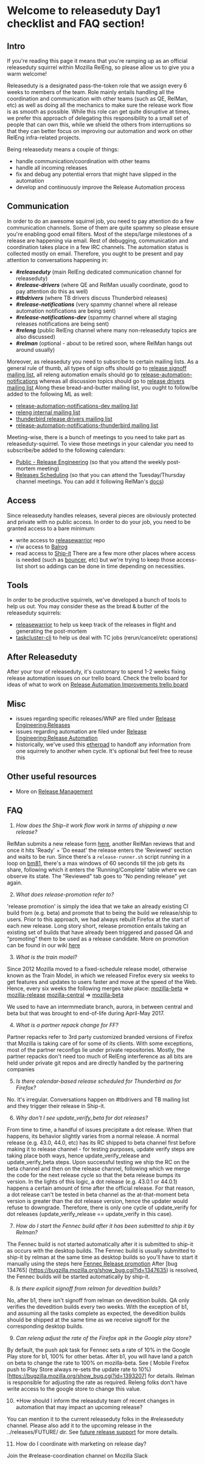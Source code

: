 # Welcome to releaseduty Day1 checklist and FAQ section!

## Intro
If you're reading this page it means that you're ramping up as an official releaseduty squirrel within Mozilla RelEng, so please allow us to give you a warm welcome!

Releaseduty is a designated pass-the-token role that we assign every 6 weeks to members of the team. Role mainly entails handling all the coordination and communication with other teams (such as QE, RelMan, etc) as well as doing all the
mechanics to make sure the release work flow is as smooth as possible. While this role can get quite disruptive at times, we prefer this approach of delegating this responsibility to a small set of people that can own this, while we shield the others from interruptions so that they can better focus
on improving our automation and work on other RelEng infra-related projects.

Being releaseduty means a couple of things:
- handle communication/coordination with other teams
- handle all incoming releases
- fix and debug any potential errors that might have slipped in the automation
- develop and continuously improve the Release Automation process

## Communication

In order to do an awesome squirrel job, you need to pay attention do a few communication channels. Some of them are quite spammy so please ensure you're enabling good email filters.
Most of the steps/large milestones of a release are happening via email. Rest of debugging, communication and coordination takes place in a few IRC channels. The automation status is collected mostly on email.
Therefore, you ought to be present and pay attention to conversations happening in:
- **_#releaseduty_** (main RelEng dedicated communication channel for releaseduty)
- **_#release-drivers_** (where QE and RelMan usually coordinate, good to pay attention do this as well)
- **_#tbdrivers_** (where TB drivers discuss Thunderbird releases)
- **_#release-notifications_** (very spammy channel where all release automation notifications are being sent)
- **_#release-notifications-dev_** (spammy channel where all staging releases notifications are being sent)
- **_#releng_** (public RelEng channel where many non-releaseduty topics are also discussed)
- **_#relman_** (optional - about to be retired soon, where RelMan hangs out around usually)

Moreover, as releaseduty you need to subsrcibe to certain mailing lists. As a general rule of thumb, all types of sign offs should go to [release signoff mailing list](https://mail.mozilla.org/listinfo/release-signoff),
all releng automation emails should go to [release-automation-notifications](https://groups.google.com/a/mozilla.com/forum/?hl=en#!forum/release-automation-notifications) whereas all discussion topics should go to [release drivers mailing list](https://mail.mozilla.org/listinfo/release-drivers)
Along these bread-and-butter mailing list, you ought to follow/be added to the following ML as well:
- [release-automation-notifications-dev mailing list](https://groups.google.com/a/mozilla.com/forum/#!forum/release-automation-notifications-dev)
- [releng internal mailing list](release@mozilla.com)
- [thunderbird release drivers mailing list](https://mail.mozilla.org/listinfo/thunderbird-drivers)
- [release-automation-notifications-thunderbird mailing list](https://mail.mozilla.org/listinfo/release-automation-notifications-thunderbird)

Meeting-wise, there is a bunch of meetings to you need to take part as releaseduty-squirrel. To view those meetings in your calendar you need to subscribe/be added to the following calendars:
- [Public - Release Engineering](https://calendar.google.com/calendar/embed?src=mozilla.com_2d32343333353036312d393737%40resource.calendar.google.com) (so that you attend the weekly post-mortem meeting)
- [Releases Scheduling](https://calendar.google.com/calendar/embed?src=mozilla.com_dbq84anr9i8tcnmhabatstv5co@group.calendar.google.com) (so that you can attend the Tuesday/Thursday channel meetings. You can add it following RelMan's [docs](https://wiki.mozilla.org/Release_Management#Calendar_Updating))


## Access

Since releaseduty handles releases, several pieces are obviously protected and private with no public access. In order to do your job, you need to be granted access to a bare minimum:
- write access to [releasewarrior](https://github.com/mozilla/releasewarrior/) repo
- r/w access to [Balrog](https://aus4-admin.mozilla.org/)
- read access to [Ship-it](http://ship-it.mozilla.org/)
There are a few more other places where access is needed (such as [bouncer](https://bounceradmin.mozilla.com/admin/), etc) but we're trying to keep those access-list short so addings can be done in time depending on necessities.

## Tools

In order to be productive squirrels, we've developed a bunch of tools to help us out. You may consider these as the bread & butter of the releaseduty squirrels:
- [releasewarrior](https://github.com/mozilla/releasewarrior/) to help us keep track of the releases in flight and generating the post-mortem
- [taskcluster-cli](https://github.com/taskcluster/taskcluster-client.py) to help us deal with TC jobs (rerun/cancel/etc operations)

## After Releaseduty

After your tour of releaseduty, it's customary to spend 1-2 weeks fixing release automation issues on our trello board. Check the trello board for ideas of what to work on [Release Automation Improvements trello board](https://trello.com/b/BqnBcfXX/release-automation-improvements)

## Misc

- issues regarding specific releases/WNP are filed under [Release Engineering:Releases](https://bugzilla.mozilla.org/enter_bug.cgi?product=Release%20Engineering&component=Releases)
- issues regarding automation are filed under [Release Engineering:Release Automation](https://bugzilla.mozilla.org/enter_bug.cgi?product=Release%20Engineering&component=Release%20Automation)
- historically, we've used this [etherpad](https://public.etherpad-mozilla.org/p/releaseduty_handoff) to handoff any information from one squirrely to another when cycle. It's optional but feel free to reuse this

## Other useful resources

- More on [Release Management](https://wiki.mozilla.org/Release_Management)

## FAQ

1. *How does the Ship-it work flow work in terms of shipping a new release?*

RelMan submits a new release form [here](https://ship-it.mozilla.org/), another RelMan reviews that and once it hits 'Ready' + 'Do eeaat' the release enters the 'Reviewed' section and waits to be run.
Since there's a `release-runner.sh` script running in a loop on [bm81](https://hg.mozilla.org/build/puppet/file/default/manifests/moco-nodes.pp#l598), there's a max windows of 60 seconds till the job gets its share, following which it enters the 'Running/Complete' table where we can observe its state.
The "Reviewed" tab goes to "No pending release" yet again.

2. *What does release-promotion refer to?*

'release promotion' is simply the idea that we take an already existing CI build from (e.g. beta) and promote that to being the build we release/ship to users. Prior to this approach, we had always rebuilt Firefox at the start of each new release.
Long story short, release promotion entails taking an existing set of builds that have already been triggered and passed QA and “promoting” them to be used as a release candidate. More on promotion can be found in our wiki [here](https://wiki.mozilla.org/ReleaseEngineering/Release_build_promotion)

3. *What is the train model?*

Since 2012 Mozilla moved to a fixed-schedule release model, otherwise known as the Train Model, in which we released Firefox every six weeks to get features and updates to users faster and move at the speed of the Web. Hence, every six weeks the following merges take place:
[mozilla-beta](http://hg.mozilla.org/releases/mozilla-beta/) => [mozilla-release](http://hg.mozilla.org/releases/mozilla-release/)
[mozilla-central](http://hg.mozilla.org/mozilla-central/) => [mozilla-beta](http://hg.mozilla.org/releases/mozilla-beta/)

We used to have an intermmediate branch, aurora, in between central and beta but that was brought to end-of-life during April-May 2017.

4. *What is a partner repack change for FF?*

Partner repacks refer to 3rd party customized branded versions of Firefox that Mozilla is taking care of for some of its clients. With some exceptions, most of the partner reconfigs lie under private repositories.
Mostly, the partner repacks don't need too much of RelEng interference as all bits are held under private git repos and are directly handled by the partnering companies

5. *Is there calendar-based release scheduled for Thunderbird as for Firefox?*

No. It's irregular. Conversations happen on #tbdrivers and TB mailing list and they trigger their release in Ship-it.

6. *Why don't I see update_verify_beta for dot releases?*

From time to time, a handful of issues precipitate a dot release. When that happens, its behavior slightly varies from a normal release. A normal release (e.g. 43.0, 44.0, etc) has its RC shipped to beta channel first before making it to release
channel - for testing purposes, update verify steps are taking place both ways, hence update_verify_release and update_verify_beta steps. Upon successful testing we ship the RC on the beta channel and then on the release channel,
following which we merge the code for the next release cycle so that the beta release bumps its version. In the lights of this logic, a dot release (e.g. 43.0.1 or 44.0.1) happens a certain amount of time after the official release.
For that reason, a dot release can't be tested in beta channel as the at-that-moment beta version is greater than the dot release version, hence the updater would refuse to downgrade. Therefore, there is only one cycle of update_verify for dot releases (update_verify_release == update_verify in this case).


7.  *How do I start the Fennec build after it has been submitted to ship it by Relman?*

The Fennec build is not started automatically after it is submitted to ship-it as occurs with the desktop builds.  The Fennec build is usually submitted to ship-it by relman at the same time as desktop builds so you'll have to start it manually using the steps here [Fennec Release promotion](https://github.com/mozilla/releasewarrior/fennec-temp-relpro.md) After [bug 134765] (https://bugzilla.mozilla.org/show_bug.cgi?id=1347635) is resolved, the Fennec builds will be started automatically by ship-it.


8.  *Is there explicit signoff from relman for devedition builds?*

No, after b1, there isn't signoff from relman on devedition builds.  QA only verifies the devedition builds every two weeks. With the exception of b1, and assuming all the tasks complete as expected, the devedition builds should be shipped at the same time as we receive signoff for the corresponding desktop builds.


9. *Can releng adjust the rate of the Firefox apk in the Google play store?*

By default, the push apk task for Fennec sets a rate of 10% in the Google Play store for b1, 100% for other betas.  After b1, you will have land a patch on beta to change the rate to 100% on mozilla-beta.  See ( Mobile Firefox push to Play Store always re-sets the update rate to 10%)[https://bugzilla.mozilla.org/show_bug.cgi?id=1393207] for details. Relman is responsible for adjusting the rate as required. Releng folks don't have write access to the google store to change this value.

10. *How should I inform the releasduty team of recent changes in automation that may impact an upcoming release?

You can mention it to the current releaseduty folks in the #releaseduty channel. Please also add it to the upcoming release in the ../releases/FUTURE/ dir. See [future release support](../releases/FUTURE/README.md) for more details.

11.  How do I coordinate with marketing on release day?

Join the #release-coordination channel on Mozilla Slack
